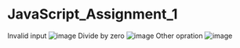 # JavaScript_Assignment_1
Invalid input 
![image](https://github.com/Mehul773/JavaScript_Assignment_1/assets/114020671/b18c63e5-0291-4f19-9428-2dec47d2ff8b)
Divide by zero
![image](https://github.com/Mehul773/JavaScript_Assignment_1/assets/114020671/62029d0b-0c19-439f-a3c9-c2e22b0613c8)
Other opration
![image](https://github.com/Mehul773/JavaScript_Assignment_1/assets/114020671/9d15399b-69b3-40ac-a530-b51ec75ea96f)

